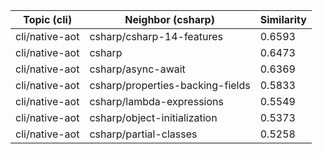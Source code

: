 | Topic (cli) | Neighbor (csharp) | Similarity |
|-------------|-------------------|------------|
| cli/native-aot | csharp/csharp-14-features | 0.6593 |
| cli/native-aot | csharp | 0.6473 |
| cli/native-aot | csharp/async-await | 0.6369 |
| cli/native-aot | csharp/properties-backing-fields | 0.5833 |
| cli/native-aot | csharp/lambda-expressions | 0.5549 |
| cli/native-aot | csharp/object-initialization | 0.5373 |
| cli/native-aot | csharp/partial-classes | 0.5258 |
